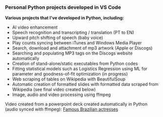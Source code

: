 ### Personal Python projects developed in VS Code

**Various projects that I've developed in Python, including:**
- AI video enhancement
- Speech recognition and transcripting / translation (PT to EN)
- Upward pitch shifting of speech (baby voice)
- Play counts syncing between iTunes and Windows Media Player
- Search, download and attachment of mp3 artwork (Apple or Discogs)
- Searching and populating MP3 tags on the Discogs website automatically
- Creation of stand-alone/static executables from Python codes
- Fitting statistical models such as Logistics Regression using ML for parameter and goodness-of-fit optimization (in progress)
- Web scraping of tables on Wikipedia with BeautifulSoup
- Automatic creation of formatted slides with formatted data scraped from Wikipedia (see final video created below)
- Image, audio and video processing using ffmpeg

Video created from a powerpoint deck created automatically in Python (audio synced with ffmpeg):
[Famous Brazilian actresses](https://github.com/jrsousa2/VS_code/blob/main/Atrizes/Final_video/Atrizes.mp4)
